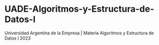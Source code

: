 # UADE-Algoritmos-y-Estructura-de-Datos-I
 Universidad Argentina de la Empresa | Materia Algoritmos y Estructura de Datos I 2023
